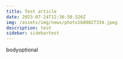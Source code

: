 ```yaml
---
title: Test article
date: 2023-07-24T12:36:50.526Z
img: /assets/img/news/photo1689827334.jpeg
description: test
sidebar: sidebartest
---
```

bodyoptional